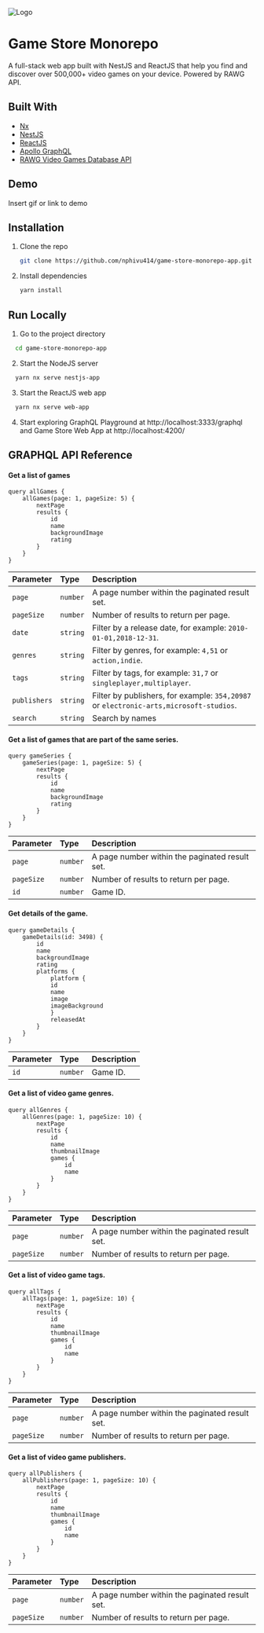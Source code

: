 
![Logo](https://drive.google.com/file/d/1Z6fYyyIcGQzqNlpEsGXhTW5WD1IRhpX8/view?usp=sharing)

    
# Game Store Monorepo

A full-stack web app built with NestJS and ReactJS that help you find and discover over 500,000+ video games on your device. Powered by RAWG API.


## Built With

 - [Nx](https://nx.dev/)
 - [NestJS](https://nestjs.com/)
 - [ReactJS](https://reactjs.org/)
 - [Apollo GraphQL](https://www.apollographql.com/)
 - [RAWG Video Games Database API](https://rawg.io/apidocs)

  
## Demo

Insert gif or link to demo

  
## Installation

1. Clone the repo
   ```sh
   git clone https://github.com/nphivu414/game-store-monorepo-app.git
   ```
2. Install dependencies
   ```sh
   yarn install
   ```
    
## Run Locally

1. Go to the project directory

```bash
  cd game-store-monorepo-app
```

2. Start the NodeJS server

```bash
  yarn nx serve nestjs-app
```

3. Start the ReactJS web app

```bash
  yarn nx serve web-app
```

4. Start exploring GraphQL Playground at http://localhost:3333/graphql and Game Store Web App at http://localhost:4200/
## GRAPHQL API Reference

#### Get a list of games


```
query allGames {
    allGames(page: 1, pageSize: 5) {
        nextPage
        results {
            id
            name
            backgroundImage
            rating
        }
    }
}
```

| Parameter | Type     | Description                |
| :-------- | :------- | :------------------------- |
| `page` | `number` | A page number within the paginated result set. |
| `pageSize` | `number` | Number of results to return per page. |
| `date` | `string` | Filter by a release date, for example: `2010-01-01,2018-12-31`. |
| `genres` | `string` | Filter by genres, for example: `4,51` or `action,indie`. |
| `tags` | `string` | Filter by tags, for example: `31,7` or `singleplayer,multiplayer`. |
| `publishers` | `string` | Filter by publishers, for example: `354,20987` or `electronic-arts,microsoft-studios`. |
| `search` | `string` | Search by names |

#### Get a list of games that are part of the same series.

```
query gameSeries {
    gameSeries(page: 1, pageSize: 5) {
        nextPage
        results {
            id
            name
            backgroundImage
            rating
        }
    }
}
```

| Parameter | Type     | Description                |
| :-------- | :------- | :------------------------- |
| `page` | `number` | A page number within the paginated result set. |
| `pageSize` | `number` | Number of results to return per page. |
| `id` | `number` | Game ID. |

#### Get details of the game.

```
query gameDetails {
    gameDetails(id: 3498) {
        id
        name
        backgroundImage
        rating
        platforms {
            platform {
            id
            name
            image
            imageBackground
            }
            releasedAt
        }
    }
}
```

| Parameter | Type     | Description                |
| :-------- | :------- | :------------------------- |
| `id` | `number` | Game ID. |

#### Get a list of video game genres.

```
query allGenres {
    allGenres(page: 1, pageSize: 10) {
        nextPage
        results {
            id
            name
            thumbnailImage
            games {
                id
                name
            }
        }
    }
}
```

| Parameter | Type     | Description                |
| :-------- | :------- | :------------------------- |
| `page` | `number` | A page number within the paginated result set. |
| `pageSize` | `number` | Number of results to return per page. |

#### Get a list of video game tags.

```
query allTags {
    allTags(page: 1, pageSize: 10) {
        nextPage
        results {
            id
            name
            thumbnailImage
            games {
                id
                name
            }
        }
    }
}
```

| Parameter | Type     | Description                |
| :-------- | :------- | :------------------------- |
| `page` | `number` | A page number within the paginated result set. |
| `pageSize` | `number` | Number of results to return per page. |

#### Get a list of video game publishers.

```
query allPublishers {
    allPublishers(page: 1, pageSize: 10) {
        nextPage
        results {
            id
            name
            thumbnailImage
            games {
                id
                name
            }
        }
    }
}
```

| Parameter | Type     | Description                |
| :-------- | :------- | :------------------------- |
| `page` | `number` | A page number within the paginated result set. |
| `pageSize` | `number` | Number of results to return per page. |

  
